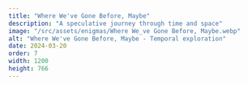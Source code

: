 ```yaml
---
title: "Where We've Gone Before, Maybe"
description: "A speculative journey through time and space"
image: "/src/assets/enigmas/Where We_ve Gone Before, Maybe.webp"
alt: "Where We've Gone Before, Maybe - Temporal exploration"
date: 2024-03-20
order: 7
width: 1200
height: 766
---
```

